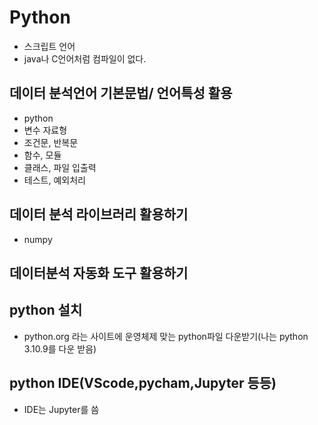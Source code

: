 # Python
- 스크립트 언어
- java나 C언어처럼 컴파일이 없다.

## 데이터 분석언어 기본문법/ 언어특성 활용
- python
- 변수 자료형
- 조건문, 반복문
- 함수, 모듈 
- 클래스, 파일 입출력
- 테스트, 예외처리
## 데이터 분석 라이브러리 활용하기
- numpy

## 데이터분석 자동화 도구 활용하기

## python 설치
- python.org 라는 사이트에 운영체제 맞는 python파일 다운받기(나는 python 3.10.9를 다운 받음)
## python IDE(VScode,pycham,Jupyter 등등)
- IDE는 Jupyter를 씀
